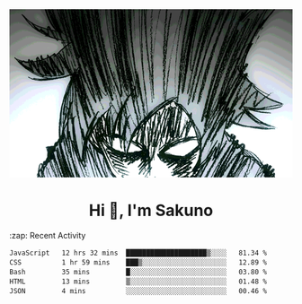 <body>
<h1 align="center"></h1>
<br>
<div align="center">
<img width="auto" height="300" src="Img/mobFreakoutLonger.gif"/>
</div>
</div>
<h1 align="center">Hi 👋, I'm Sakuno</h1>
:zap: Recent Activity

<!--START_SECTION:waka-->

```txt
JavaScript   12 hrs 32 mins  ████████████████████▒░░░░   81.34 %
CSS          1 hr 59 mins    ███▒░░░░░░░░░░░░░░░░░░░░░   12.89 %
Bash         35 mins         █░░░░░░░░░░░░░░░░░░░░░░░░   03.80 %
HTML         13 mins         ▒░░░░░░░░░░░░░░░░░░░░░░░░   01.48 %
JSON         4 mins          ░░░░░░░░░░░░░░░░░░░░░░░░░   00.46 %
```

<!--END_SECTION:waka-->

